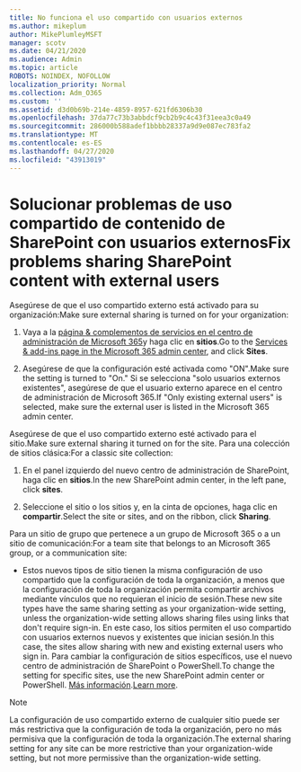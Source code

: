 ```yaml
---
title: No funciona el uso compartido con usuarios externos
ms.author: mikeplum
author: MikePlumleyMSFT
manager: scotv
ms.date: 04/21/2020
ms.audience: Admin
ms.topic: article
ROBOTS: NOINDEX, NOFOLLOW
localization_priority: Normal
ms.collection: Adm_O365
ms.custom: ''
ms.assetid: d3d0b69b-214e-4859-8957-621fd6306b30
ms.openlocfilehash: 37da77c73b3abbdcf9cb2b9c4c43f31eea3c0a49
ms.sourcegitcommit: 286000b588adef1bbbb28337a9d9e087ec783fa2
ms.translationtype: MT
ms.contentlocale: es-ES
ms.lasthandoff: 04/27/2020
ms.locfileid: "43913019"
---
```

# <a name="fix-problems-sharing-sharepoint-content-with-external-users"></a><span data-ttu-id="f133e-102">Solucionar problemas de uso compartido de contenido de SharePoint con usuarios externos</span><span class="sxs-lookup"><span data-stu-id="f133e-102">Fix problems sharing SharePoint content with external users</span></span>

<span data-ttu-id="f133e-103">Asegúrese de que el uso compartido externo está activado para su organización:</span><span class="sxs-lookup"><span data-stu-id="f133e-103">Make sure external sharing is turned on for your organization:</span></span>
  
1. <span data-ttu-id="f133e-104">Vaya a la [página &amp; complementos de servicios en el centro de administración de Microsoft 365](https://portal.office.com/adminportal/home#/Settings/ServicesAndAddIns)y haga clic en **sitios**.</span><span class="sxs-lookup"><span data-stu-id="f133e-104">Go to the [Services &amp; add-ins page in the Microsoft 365 admin center](https://portal.office.com/adminportal/home#/Settings/ServicesAndAddIns), and click **Sites**.</span></span>
    
2. <span data-ttu-id="f133e-105">Asegúrese de que la configuración esté activada como "ON".</span><span class="sxs-lookup"><span data-stu-id="f133e-105">Make sure the setting is turned to "On."</span></span> <span data-ttu-id="f133e-106">Si se selecciona "solo usuarios externos existentes", asegúrese de que el usuario externo aparece en el centro de administración de Microsoft 365.</span><span class="sxs-lookup"><span data-stu-id="f133e-106">If "Only existing external users" is selected, make sure the external user is listed in the Microsoft 365 admin center.</span></span>
    
<span data-ttu-id="f133e-107">Asegúrese de que el uso compartido externo esté activado para el sitio.</span><span class="sxs-lookup"><span data-stu-id="f133e-107">Make sure external sharing it turned on for the site.</span></span> <span data-ttu-id="f133e-108">Para una colección de sitios clásica:</span><span class="sxs-lookup"><span data-stu-id="f133e-108">For a classic site collection:</span></span>
  
1. <span data-ttu-id="f133e-109">En el panel izquierdo del nuevo centro de administración de SharePoint, haga clic en **sitios**.</span><span class="sxs-lookup"><span data-stu-id="f133e-109">In the new SharePoint admin center, in the left pane, click **sites**.</span></span>
    
2. <span data-ttu-id="f133e-110">Seleccione el sitio o los sitios y, en la cinta de opciones, haga clic en **compartir**.</span><span class="sxs-lookup"><span data-stu-id="f133e-110">Select the site or sites, and on the ribbon, click **Sharing**.</span></span>
    
<span data-ttu-id="f133e-111">Para un sitio de grupo que pertenece a un grupo de Microsoft 365 o a un sitio de comunicación:</span><span class="sxs-lookup"><span data-stu-id="f133e-111">For a team site that belongs to an Microsoft 365 group, or a communication site:</span></span>
  
- <span data-ttu-id="f133e-112">Estos nuevos tipos de sitio tienen la misma configuración de uso compartido que la configuración de toda la organización, a menos que la configuración de toda la organización permita compartir archivos mediante vínculos que no requieran el inicio de sesión.</span><span class="sxs-lookup"><span data-stu-id="f133e-112">These new site types have the same sharing setting as your organization-wide setting, unless the organization-wide setting allows sharing files using links that don't require sign-in.</span></span> <span data-ttu-id="f133e-113">En este caso, los sitios permiten el uso compartido con usuarios externos nuevos y existentes que inician sesión.</span><span class="sxs-lookup"><span data-stu-id="f133e-113">In this case, the sites allow sharing with new and existing external users who sign in.</span></span> <span data-ttu-id="f133e-114">Para cambiar la configuración de sitios específicos, use el nuevo centro de administración de SharePoint o PowerShell.</span><span class="sxs-lookup"><span data-stu-id="f133e-114">To change the setting for specific sites, use the new SharePoint admin center or PowerShell.</span></span> <span data-ttu-id="f133e-115">[Más información](https://go.microsoft.com/fwlink/?linkid=871863).</span><span class="sxs-lookup"><span data-stu-id="f133e-115">[Learn more](https://go.microsoft.com/fwlink/?linkid=871863).</span></span>
    
> [!NOTE]
> <span data-ttu-id="f133e-116">La configuración de uso compartido externo de cualquier sitio puede ser más restrictiva que la configuración de toda la organización, pero no más permisiva que la configuración de toda la organización.</span><span class="sxs-lookup"><span data-stu-id="f133e-116">The external sharing setting for any site can be more restrictive than your organization-wide setting, but not more permissive than the organization-wide setting.</span></span> 
  

